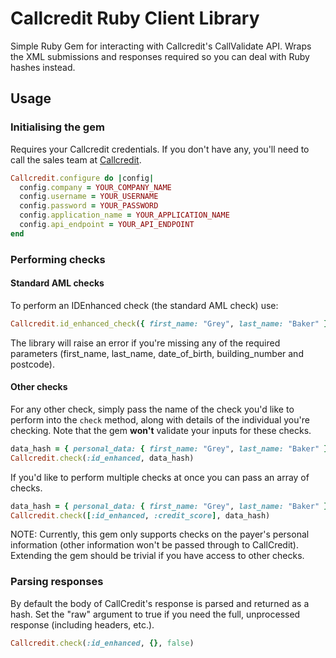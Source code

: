 # Callcredit Ruby Client Library

Simple Ruby Gem for interacting with Callcredit's CallValidate API. Wraps the
XML submissions and responses required so you can deal with Ruby hashes
instead.

## Usage

### Initialising the gem
Requires your Callcredit credentials. If you don't have any, you'll need to
call the sales team at [Callcredit](https://callcredit.co.uk).

```ruby
Callcredit.configure do |config|
  config.company = YOUR_COMPANY_NAME
  config.username = YOUR_USERNAME
  config.password = YOUR_PASSWORD
  config.application_name = YOUR_APPLICATION_NAME
  config.api_endpoint = YOUR_API_ENDPOINT
end
```

### Performing checks

#### Standard AML checks
To perform an IDEnhanced check (the standard AML check) use:

```ruby
Callcredit.id_enhanced_check({ first_name: "Grey", last_name: "Baker" })
```

The library will raise an error if you're missing any of the required
parameters (first_name, last_name, date_of_birth, building_number and
postcode).

#### Other checks
For any other check, simply pass the name of the check you'd like to perform
into the `check` method, along with details of the individual you're checking.
Note that the gem **won't** validate your inputs for these checks.

```ruby
data_hash = { personal_data: { first_name: "Grey", last_name: "Baker" } }
Callcredit.check(:id_enhanced, data_hash)
```

If you'd like to perform multiple checks at once you can pass an array of
checks.

```ruby
data_hash = { personal_data: { first_name: "Grey", last_name: "Baker" } }
Callcredit.check([:id_enhanced, :credit_score], data_hash)
```

NOTE: Currently, this gem only supports checks on the payer's personal
information (other information won't be passed through to CallCredit).
Extending the gem should be trivial if you have access to other checks.

### Parsing responses

By default the body of CallCredit's response is parsed and returned as a hash.
Set the "raw" argument to true if you need the full, unprocessed response
(including headers, etc.).

```ruby
Callcredit.check(:id_enhanced, {}, false)
```